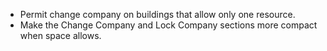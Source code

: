 ﻿- Permit change company on buildings that allow only one resource.
- Make the Change Company and Lock Company sections more compact when space allows.
